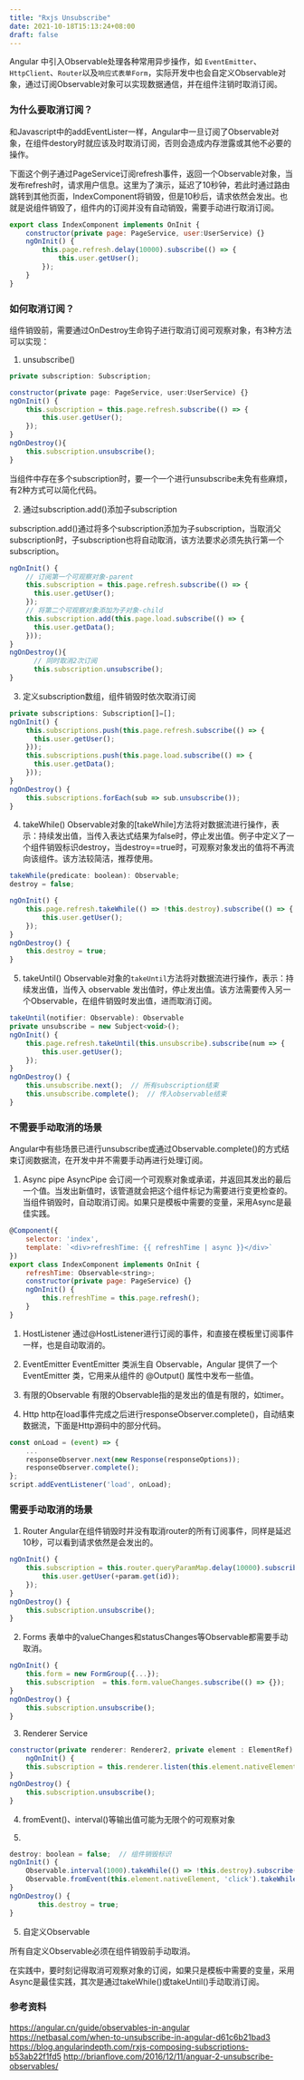 ```yaml
---
title: "Rxjs Unsubscribe"
date: 2021-10-18T15:13:24+08:00
draft: false
---
```



Angular 中引入Observable处理各种常用异步操作，如 `EventEmitter`、`HttpClient`、`Router`以及`响应式表单Form`，实际开发中也会自定义Observable对象，通过订阅Observable对象可以实现数据通信，并在组件注销时取消订阅。

### 为什么要取消订阅？

和Javascript中的addEventLister一样，Angular中一旦订阅了Observable对象，在组件destory时就应该及时取消订阅，否则会造成内存泄露或其他不必要的操作。

下面这个例子通过PageService订阅refresh事件，返回一个Observable对象，当发布refresh时，请求用户信息。这里为了演示，延迟了10秒钟，若此时通过路由跳转到其他页面，IndexComponent将销毁，但是10秒后，请求依然会发出。也就是说组件销毁了，组件内的订阅并没有自动销毁，需要手动进行取消订阅。

```js
export class IndexComponent implements OnInit {
    constructor(private page: PageService, user:UserService) {}
    ngOnInit() {
        this.page.refresh.delay(10000).subscribe(() => {
            this.user.getUser();
        });
    }
}
```


### 如何取消订阅？

组件销毁前，需要通过OnDestroy生命钩子进行取消订阅可观察对象，有3种方法可以实现：

1. unsubscribe()

```js
private subscription: Subscription;

constructor(private page: PageService, user:UserService) {}
ngOnInit() {
    this.subscription = this.page.refresh.subscribe(() => {
        this.user.getUser();
    });
}
ngOnDestroy(){
    this.subscription.unsubscribe();
}
```
当组件中存在多个subscription时，要一个一个进行unsubscribe未免有些麻烦，有2种方式可以简化代码。


2. 通过subscription.add()添加子subscription

subscription.add()通过将多个subscription添加为子subscription，当取消父subscription时，子subscription也将自动取消，该方法要求必须先执行第一个subscription。

```js
ngOnInit() {
    // 订阅第一个可观察对象-parent
    this.subscription = this.page.refresh.subscribe(() => {
      this.user.getUser();
    });
    // 将第二个可观察对象添加为子对象-child
    this.subscription.add(this.page.load.subscribe(() => {
      this.user.getData();
    }));
}
ngOnDestroy(){
      // 同时取消2次订阅
      this.subscription.unsubscribe();
}
```

3. 定义subscription数组，组件销毁时依次取消订阅

```js
private subscriptions: Subscription[]=[];
ngOnInit() {
    this.subscriptions.push(this.page.refresh.subscribe(() => {
      this.user.getUser();
    }));
    this.subscriptions.push(this.page.load.subscribe(() => {
      this.user.getData();
    }));
}
ngOnDestroy() {
    this.subscriptions.forEach(sub => sub.unsubscribe());
}
```

4. takeWhile()
Observable对象的[takeWhile]方法将对数据流进行操作，表示：持续发出值，当传入表达式结果为false时，停止发出值。例子中定义了一个组件销毁标识destroy，当destroy==true时，可观察对象发出的值将不再流向该组件。该方法较简洁，推荐使用。

```js
takeWhile(predicate: boolean): Observable;
destroy = false;  

ngOnInit() {
    this.page.refresh.takeWhile(() => !this.destroy).subscribe(() => {
        this.user.getUser();
    });
}
ngOnDestroy() {
    this.destroy = true;
}
```

5. takeUntil()
Observable对象的`takeUntil`方法将对数据流进行操作，表示：持续发出值，当传入 observable 发出值时，停止发出值。该方法需要传入另一个Observable，在组件销毁时发出值，进而取消订阅。

```js
takeUntil(notifier: Observable): Observable
private unsubscribe = new Subject<void>();
ngOnInit() {
    this.page.refresh.takeUntil(this.unsubscribe).subscribe(num => {
        this.user.getUser();
    });
}
ngOnDestroy() {
    this.unsubscribe.next();  // 所有subscription结束
    this.unsubscribe.complete();  // 传入observable结束
}
```

### 不需要手动取消的场景

Angular中有些场景已进行unsubscribe或通过Observable.complete()的方式结束订阅数据流，在开发中并不需要手动再进行处理订阅。

1) Async pipe
AsyncPipe 会订阅一个可观察对象或承诺，并返回其发出的最后一个值。当发出新值时，该管道就会把这个组件标记为需要进行变更检查的。当组件销毁时，自动取消订阅。如果只是模板中需要的变量，采用Async是最佳实践。

```js
@Component({
    selector: 'index',
    template: `<div>refreshTime: {{ refreshTime | async }}</div>`
})
export class IndexComponent implements OnInit {
    refreshTime: Observable<string>;
    constructor(private page: PageService) {}
    ngOnInit() {
        this.refreshTime = this.page.refresh();
    }
}
```
1) HostListener
通过@HostListener进行订阅的事件，和直接在模板里订阅事件一样，也是自动取消的。

3) EventEmitter
EventEmitter 类派生自 Observable，Angular 提供了一个 EventEmitter 类，它用来从组件的 @Output() 属性中发布一些值。

4) 有限的Observable
有限的Observable指的是发出的值是有限的，如timer。

5) Http
http在load事件完成之后进行responseObserver.complete()，自动结束数据流，下面是Http源码中的部分代码。

```js
const onLoad = (event) => {
    ...
    responseObserver.next(new Response(responseOptions));
    responseObserver.complete();
};
script.addEventListener('load', onLoad);
```

### 需要手动取消的场景
1) Router
Angular在组件销毁时并没有取消router的所有订阅事件，同样是延迟10秒，可以看到请求依然是会发出的。
```js
ngOnInit() {
    this.subscription = this.router.queryParamMap.delay(10000).subscribe((param) => {
        this.user.getUser(+param.get(id));
    });
}
ngOnDestroy() {
    this.subscription.unsubscribe();
}
```
2) Forms
表单中的valueChanges和statusChanges等Observable都需要手动取消。
```js
ngOnInit() {
    this.form = new FormGroup({...});
    this.subscription  = this.form.valueChanges.subscribe(() => {});
}
ngOnDestroy() {
    this.subscription.unsubscribe();
}
```
3) Renderer Service

```js
constructor(private renderer: Renderer2, private element : ElementRef) { }
    ngOnInit() {
    this.subscription = this.renderer.listen(this.element.nativeElement, "click", () => {});
}
ngOnDestroy() {
    this.subscription.unsubscribe();
}
```

4) fromEvent()、interval()等输出值可能为无限个的可观察对象

5) 
```js
destroy: boolean = false;  // 组件销毁标识
ngOnInit() {
    Observable.interval(1000).takeWhile(() => !this.destroy).subscribe(() => {}));
    Observable.fromEvent(this.element.nativeElement, 'click').takeWhile(() => !this.destroy).subscribe(() => {}));
}
ngOnDestroy() {
       this.destroy = true;
}
```
5) 自定义Observable

所有自定义Observable必须在组件销毁前手动取消。

在实践中，要时刻记得取消可观察对象的订阅，如果只是模板中需要的变量，采用Async是最佳实践，其次是通过takeWhile()或takeUntil()手动取消订阅。

### 参考资料

https://angular.cn/guide/observables-in-angular
https://netbasal.com/when-to-unsubscribe-in-angular-d61c6b21bad3
https://blog.angularindepth.com/rxjs-composing-subscriptions-b53ab22f1fd5
http://brianflove.com/2016/12/11/anguar-2-unsubscribe-observables/

